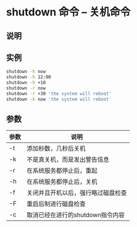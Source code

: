 # shutdown 命令 – 关机命令

## 说明

## 实例

```bash
shutdown -h now
shutdown -h 12:00
shutdown -h +10
shutdown -r now
shutdown -r +30 'the system will reboot'
shutdown -k now 'the system will reboot'
```

## 参数

| 参数 | 说明                               |
|------|------------------------------------|
| -t   | 添加秒数，几秒后关机               |
| -k   | 不是真关机，而是发出警告信息       |
| -r   | 在系统服务都停止后，重起           |
| -h   | 在系统服务都停止后，关机           |
| -f   | 关闭并且开机以后，强行略过磁盘检查 |
| -F   | 重启后制进行磁盘检查               |
| -c   | 取消已经在进行的shutdown指令内容   |
